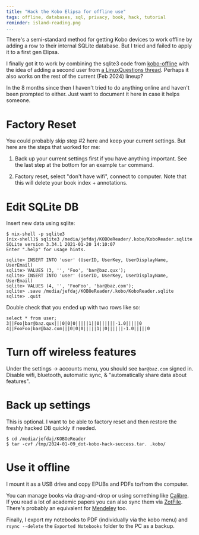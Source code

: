 ```yaml
---
title: "Hack the Kobo Elipsa for offline use"
tags: offline, databases, sql, privacy, book, hack, tutorial
reminder: island-reading.png
...
```


There's a semi-standard method for getting Kobo devices to work offline by adding a row to their internal SQLite database.
But I tried and failed to apply it to a first gen Elipsa.

I finally got it to work by combining the sqlite3 code from [kobo-offline][ko]
with the idea of adding a second user from [a LinuxQuestions thread][tr].
Perhaps it also works on the rest of the current (Feb 2024) lineup?

In the 8 months since then I haven't tried to do anything online and haven't been prompted to either.
Just want to document it here in case it helps someone.

# Factory Reset

You could probably skip step #2 here and keep your current settings.
But here are the steps that worked for me:

1. Back up your current settings first if you have anything important.
   See the last step at the bottom for an example `tar` command.

3. Factory reset, select "don't have wifi", connect to computer.
Note that this will delete your book index + annotations.

# Edit SQLite DB

Insert new data using sqlite:

~~~{ .bash }
$ nix-shell -p sqlite3
[nix-shell]$ sqlite3 /media/jefdaj/KOBOeReader/.kobo/KoboReader.sqlite 
SQLite version 3.34.1 2021-01-20 14:10:07
Enter ".help" for usage hints.
~~~

~~~{ .sql }
sqlite> INSERT INTO 'user' (UserID, UserKey, UserDisplayName, UserEmail)
sqlite> VALUES (3, '', 'Foo', 'bar@baz.qux');
sqlite> INSERT INTO 'user' (UserID, UserKey, UserDisplayName, UserEmail)
sqlite> VALUES (4, '', 'FooFoo', 'bar@baz.com');
sqlite> .save /media/jefdaj/KOBOeReader/.kobo/KoboReader.sqlite
sqlite> .quit
~~~

Double check that you ended up with two rows like so:

~~~{ .sql }
select * from user;
3||Foo|bar@baz.qux|||0|0|0|||||1||0||||||-1.0|||||0
4||FooFoo|bar@baz.com|||0|0|0|||||1||0||||||-1.0|||||0
~~~

# Turn off wireless features

Under the settings &rarr; accounts menu, you should see `bar@baz.com` signed in.
Disable wifi, bluetooth, automatic sync, & "automatically share data about features".

# Back up settings

This is optional.
I want to be able to factory reset and then restore the freshly hacked DB quickly if needed.

~~~{ .bash }
$ cd /media/jefdaj/KOBOeReader
$ tar -cvf /tmp/2024-01-09_dot-kobo-hack-success.tar. .kobo/
~~~~

# Use it offline

I mount it as a USB drive and copy EPUBs and PDFs to/from the computer.

You can manage books via drag-and-drop or using something like [Calibre][calibre].
If you read a lot of academic papers you can also sync them via [ZotFile][zotfile].
There's probably an equivalent for [Mendeley][mendeley] too.

Finally, I export my notebooks to PDF (individually via the kobo menu) and `rsync --delete` the `Exported Notebooks` folder to the PC as a backup.

[ko]: https://kobo-offline.virgulilla.com/
[tr]: https://www.linuxquestions.org/questions/linux-hardware-18/kobo-touch-cannot-get-past-welcome-to-kobo-4175695159/page2.html
[calibre]: https://calibre-ebook.com/
[zotfile]: https://zotfile.com/
[mendeley]: https://www.mendeley.com/
